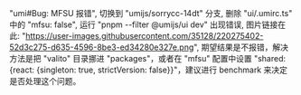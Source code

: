 "umi#Bug: MFSU 报错", 切换到 "umijs/sorrycc-14dt" 分支, 删除 "ui/.umirc.ts" 中的 "mfsu: false", 运行 "pnpm --filter @umijs/ui dev" 出现错误, 图片链接在此: "https://user-images.githubusercontent.com/35128/220275402-52d3c275-d635-4596-8be3-ed34280e327e.png", 期望结果是不报错，解决方法是把 "valito" 目录挪进 "packages"，或者在 "mfsu" 配置中设置 "shared: {react: {singleton: true, strictVersion: false}}"，建议进行 benchmark 来决定是否处理这个问题。
